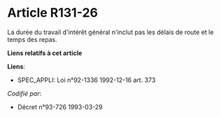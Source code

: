 # Article R131-26

La durée du travail d'intérêt général n'inclut pas les délais de route et le temps des repas.

**Liens relatifs à cet article**

**Liens**:

  - SPEC_APPLI: Loi n°92-1336 1992-12-16 art. 373

_Codifié par_:

  - Décret n°93-726 1993-03-29
